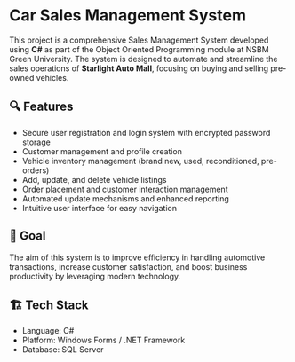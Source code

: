 # Car Sales Management System
This project is a comprehensive Sales Management System developed using **C#** as part of the Object Oriented Programming module at NSBM Green University. The system is designed to automate and streamline the sales operations of **Starlight Auto Mall**, focusing on buying and selling pre-owned vehicles.

## 🔍 Features

- Secure user registration and login system with encrypted password storage
- Customer management and profile creation
- Vehicle inventory management (brand new, used, reconditioned, pre-orders)
- Add, update, and delete vehicle listings
- Order placement and customer interaction management
- Automated update mechanisms and enhanced reporting
- Intuitive user interface for easy navigation

## 🎯 Goal

The aim of this system is to improve efficiency in handling automotive transactions, increase customer satisfaction, and boost business productivity by leveraging modern technology.

## 🏗️ Tech Stack

- Language: C#
- Platform: Windows Forms / .NET Framework
- Database: SQL Server
